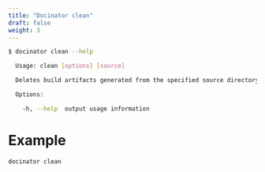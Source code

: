 ```yaml
---
title: "Docinator clean"
draft: false
weight: 3
---
```


```bash
$ docinator clean --help

  Usage: clean [options] [source]

  Deletes build artifacts generated from the specified source directory

  Options:

    -h, --help  output usage information
```

# Example

```bash
docinator clean
```
